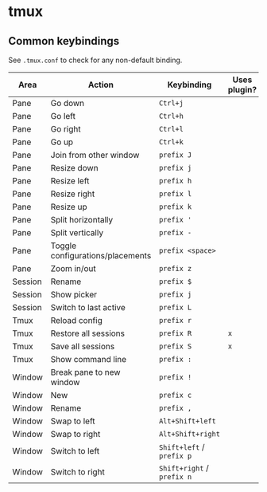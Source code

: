 # tmux

## Common keybindings

See `.tmux.conf` to check for any non-default binding.

| Area    | Action                           | Keybinding                 | Uses plugin? |
| ------- | -------------------------------- | -------------------------- | ------------ |
| Pane    | Go down                          | `Ctrl+j`                   |              |
| Pane    | Go left                          | `Ctrl+h`                   |              |
| Pane    | Go right                         | `Ctrl+l`                   |              |
| Pane    | Go up                            | `Ctrl+k`                   |              |
| Pane    | Join from other window           | `prefix J`                 |              |
| Pane    | Resize down                      | `prefix j`                 |              |
| Pane    | Resize left                      | `prefix h`                 |              |
| Pane    | Resize right                     | `prefix l`                 |              |
| Pane    | Resize up                        | `prefix k`                 |              |
| Pane    | Split horizontally               | `prefix '`                 |              |
| Pane    | Split vertically                 | `prefix -`                 |              |
| Pane    | Toggle configurations/placements | `prefix <space>`           |              |
| Pane    | Zoom in/out                      | `prefix z`                 |              |
| Session | Rename                           | `prefix $`                 |              |
| Session | Show picker                      | `prefix j`                 |              |
| Session | Switch to last active            | `prefix L`                 |              |
| Tmux    | Reload config                    | `prefix r`                 |              |
| Tmux    | Restore all sessions             | `prefix R`                 | `x`          |
| Tmux    | Save all sessions                | `prefix S`                 | `x`          |
| Tmux    | Show command line                | `prefix :`                 |              |
| Window  | Break pane to new window         | `prefix !`                 |              |
| Window  | New                              | `prefix c`                 |              |
| Window  | Rename                           | `prefix ,`                 |              |
| Window  | Swap to left                     | `Alt+Shift+left`           |              |
| Window  | Swap to right                    | `Alt+Shift+right`          |              |
| Window  | Switch to left                   | `Shift+left` / `prefix p`  |              |
| Window  | Switch to right                  | `Shift+right` / `prefix n` |              |
